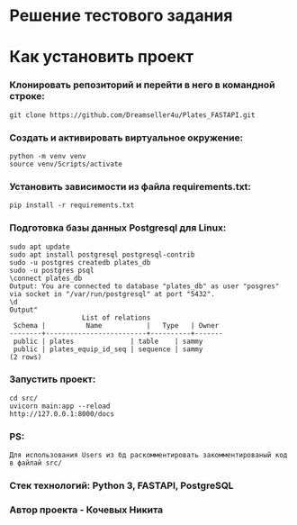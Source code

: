 <h1> Решение тестового задания</h1>

# Как установить проект 
### Клонировать репозиторий и перейти в него в командной строке:
```
git clone https://github.com/Dreamseller4u/Plates_FASTAPI.git
```
### Создать и активировать виртуальное окружение:
```
python -m venv venv
source venv/Scripts/activate
```
### Установить зависимости из файла requirements.txt:
```
pip install -r requirements.txt
```

### Подготовка базы данных Postgresql для Linux:
```
sudo apt update
sudo apt install postgresql postgresql-contrib
sudo -u postgres createdb plates_db
sudo -u postgres psql
\connect plates_db
Output: You are connected to database "plates_db" as user "posgres" via socket in "/var/run/postgresql" at port "5432".
\d 
Output"
                  List of relations
 Schema |          Name           |   Type   | Owner
--------+-------------------------+----------+-------
 public | plates              | table    | sammy
 public | plates_equip_id_seq | sequence | sammy
(2 rows) 
```
### Запустить проект:
```
cd src/
uvicorn main:app --reload
http://127.0.0.1:8000/docs
```

### PS:
```
Для использования Users из бд раскомментировать закомментированый код в файлай src/

```

### Стек технологий: Python 3, FASTAPI, PostgreSQL
### Автор проекта - Кочевых Никита